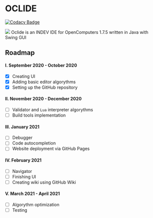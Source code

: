 # OCLIDE
[![Codacy Badge](https://app.codacy.com/project/badge/Grade/eb186f6640e5474f9e90ac34ad61ca05)](https://www.codacy.com/manual/Vladg24YT/OpenComputers-IDE?utm_source=github.com&amp;utm_medium=referral&amp;utm_content=Vladg24YT/OpenComputers-IDE&amp;utm_campaign=Badge_Grade)<br>

![](https://raw.githubusercontent.com/Vladg24YT/Oclide/master/Oclide_logo_white.jpg) 
Oclide is an INDEV IDE for OpenComputers 1.7.5 written in Java with Swing GUI

## Roadmap
#### I. September 2020 - October 2020 
- [x] Creating UI  
- [x] Adding basic editor algorythms  
- [x] Setting up the GitHub repository  
#### II. November 2020 - December 2020
- [ ] Validator and `Lua` interpreter algorythms  
- [ ] Build tools implementation  
#### III. January 2021
- [ ] Debugger  
- [ ] Code autocompletion  
- [ ] Website deployment via GitHub Pages  
#### IV. February 2021
- [ ] Navigator  
- [ ] Finishing UI  
- [ ] Creating wiki using GitHub Wiki  
#### V. March 2021 - April 2021
- [ ] Algorythm optimization  
- [ ] Testing  
